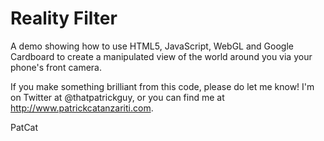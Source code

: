 Reality Filter
========

A demo showing how to use HTML5, JavaScript, WebGL and Google Cardboard to create a manipulated view of the world around you via your phone's front camera.

If you make something brilliant from this code, please do let me know! I'm on Twitter at @thatpatrickguy, or you can find me at http://www.patrickcatanzariti.com.

PatCat